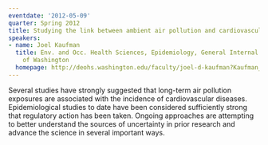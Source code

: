 ```yaml
---
eventdate: '2012-05-09'
quarter: Spring 2012
title: Studying the link between ambient air pollution and cardiovascular diseases
speakers:
- name: Joel Kaufman
  title: Env. and Occ. Health Sciences, Epidemiology, General Internal Medicine, University
    of Washington
  homepage: http://deohs.washington.edu/faculty/joel-d-kaufman?Kaufman_Joel
---
```

Several studies have strongly suggested that long-term air pollution exposures are associated with the incidence of cardiovascular diseases.  Epidemiological studies to date have been considered sufficiently strong that regulatory action has been taken.  Ongoing approaches are attempting to  better understand the sources of uncertainty in prior research and advance the science in several important ways.